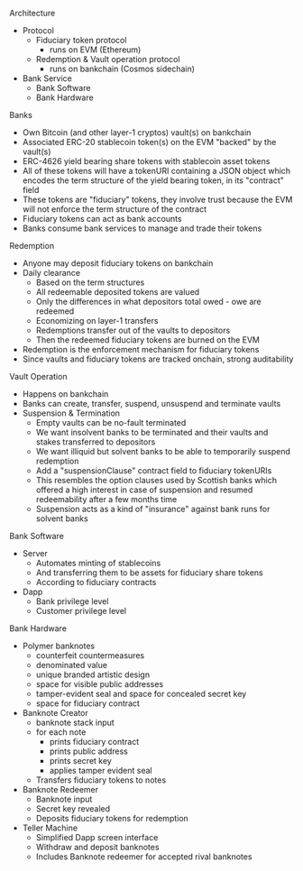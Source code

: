 Architecture

* Protocol
  * Fiduciary token protocol
    * runs on EVM (Ethereum)
  * Redemption & Vault operation protocol
    * runs on bankchain (Cosmos sidechain)
* Bank Service
  * Bank Software
  * Bank Hardware

Banks
* Own Bitcoin (and other layer-1 cryptos) vault(s) on bankchain
* Associated ERC-20 stablecoin token(s) on the EVM "backed" by the vault(s)
* ERC-4626 yield bearing share tokens with stablecoin asset tokens
* All of these tokens will have a tokenURI containing a JSON object which encodes the term structure of the yield bearing token, in its "contract" field
* These tokens are "fiduciary" tokens, they involve trust because the EVM will not enforce the term structure of the contract
* Fiduciary tokens can act as bank accounts
* Banks consume bank services to manage and trade their tokens

Redemption
* Anyone may deposit fiduciary tokens on bankchain
* Daily clearance
  * Based on the term structures
  * All redeemable deposited tokens are valued
  * Only the differences in what depositors total owed - owe are redeemed
  * Economizing on layer-1 transfers
  * Redemptions transfer out of the vaults to depositors
  * Then the redeemed fiduciary tokens are burned on the EVM
* Redemption is the enforcement mechanism for fiduciary tokens
* Since vaults and fiduciary tokens are tracked onchain, strong auditability

Vault Operation
* Happens on bankchain
* Banks can create, transfer, suspend, unsuspend and terminate vaults
* Suspension & Termination
  * Empty vaults can be no-fault terminated
  * We want insolvent banks to be terminated and their vaults and stakes transferred to depositors
  * We want illiquid but solvent banks to be able to temporarily suspend redemption
  * Add a "suspensionClause" contract field to fiduciary tokenURIs
  * This resembles the option clauses used by Scottish banks which offered a high interest in case of suspension and resumed redeemability after a few months time
  * Suspension acts as a kind of "insurance" against bank runs for solvent banks

Bank Software
* Server
  * Automates minting of stablecoins
  * And transferring them to be assets for fiduciary share tokens
  * According to fiduciary contracts
* Dapp
  * Bank privilege level
  * Customer privilege level

Bank Hardware
* Polymer banknotes
  * counterfeit countermeasures
  * denominated value
  * unique branded artistic design
  * space for visible public addresses
  * tamper-evident seal and space for concealed secret key
  * space for fiduciary contract
* Banknote Creator
  * banknote stack input
  * for each note
    * prints fiduciary contract
    * prints public address
    * prints secret key
    * applies tamper evident seal
  * Transfers fiduciary tokens to notes
* Banknote Redeemer
  * Banknote input
  * Secret key revealed
  * Deposits fiduciary tokens for redemption
* Teller Machine
  * Simplified Dapp screen interface
  * Withdraw and deposit banknotes
  * Includes Banknote redeemer for accepted rival banknotes
